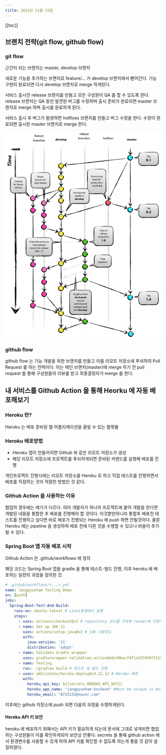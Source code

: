 ```yaml
---
title: 2021년 11월 25일
---
```


[[toc]]

## 브랜치 전략(git flow, github flow)

### git flow

근간이 되는 브랜치는 master, develop 브랜치

새로운 기능을 추가하는 브랜치로 feature/... 가 develop 브랜치에서 뻗어간다. 기능 구현이 완료되면 다시 develop 브랜치로 merge 하게된다.

서비스 출시전 release 브랜치를 만들고 모든 구성원이 QA 를 할 수 있도록 한다. release 브랜치는 QA 동안 발견된 버그를 수정하며 출시 준비가 완료되면 master 브랜치로 merge 하며 출시를 완료하게 된다.

서비스 출시 후 버그가 발생하면 hotfixes 브랜치를 만들고 버그 수정을 한다. 수정이 완료되면 출시된 master 브랜치로 merge 한다.

![git flow graph](./images/git-flow_overall_graph.png)

### github flow

github flow 는 기능 개발을 위한 브랜치를 만들고 이를 리모트 저장소에 푸쉬하여 Pull Request 를 하는 전략이다. 이는 메인 브랜치(master)에 merge 하기 전 pull request 를 통해 구성원들의 리뷰를 받고 최종결정자가 merge 를 한다.

## 내 서비스를 Github Action 을 통해 Heorku 에 자동 배포해보기

### Heroku 란?

Heroku 는 배포 준비된 웹 어플리케이션을 올릴 수 있는 플랫폼

### Heroku 배포방법

- Heroku 앱이 만들어지면 Github 와 같은 리모트 저장소가 생성
- 해당 리모트 저장소에 프로젝트를 푸쉬하게되면 준비된 커맨드를 실행해 배포를 진행

개인프로젝트 진행시에는 리모트 저장소를 Heroku 로 하고 직접 테스트를 진행하면서 배포를 직접하는 것이 적절한 방법인 것 같다.

### Github Action 을 사용하는 이유

협업의 경우에는 얘기가 다르다. 여러 개발자가 하나의 프로젝트에 붙어 개발을 한다면 개발된 내용을 통합한 후 배포를 진행해야 할 것이다. 이것뿐만아니라 통합후 배포전 테스트를 진행하고 싶다면 바로 배포가 진행되는 Heroku 에 push 하면 안될것이다. 물론 Heroku 에는 pipeline 을 생성하여 배포 전에 다른 것을 수행할 수 있으나 비용이 추가될 수 있다.

### Spring Boot 앱 자동 배포 시작

Github Action 은 .github/workflows 에 정의

해당 코드는 Spring Boot 앱을 gradle 을 통해 테스트-빌드 진행, 이후 heroku 에 배포하는 일련의 과정을 정의한 것.

```yaml
# .github/workflows/<...>.yml
name: Jangpyunham Testing Demo
on: [push]
jobs:
  Spring-Boot-Test-And-Build:
    runs-on: ubuntu-latest # Linux환경에서 실행
    steps:
      - uses: actions/checkout@v2 # repository 코드를 가져와 runner에 다운*
      - name: Set up JDK 11
        uses: actions/setup-java@v2 # jdk 다운로드
        with:
          java-version: '11'
          distribution: 'adopt'
      - name: Validate Gradle wrapper
        uses: gradle/wrapper-validation-action@e6e38bacfdf1a337459f332974bb2327a31aaf4b
      - name: Testing
        run: ./gradlew build # 테스트 및 빌드 진행
      - uses: akhileshns/heroku-deploy@v3.12.12 # Heroku 배포
        with:
          heroku_api_key: ${{secrets.HEROKU_API_KEY}}
          heroku_app_name: "jangpyunham-backend" #Must be unique in Heroku
          heroku_email: "8735132@naver.com"
```

이후에는 github 저장소에 push 되면 다음의 과정을 수행하게된다.

#### Heroku API 키 보안

heroku 에 배포하기 위해서는 API 키가 필요하게 되는데 문서에 그대로 넣게되면 협업하는 구성원들이 이를 확인하게되어 보안상 안좋다. secrets 을 통해 github action 에서 환경변수를 사용할 수 있게 하여 API 키를 확인할 수 없도록 하는게 좋을 것 같아 설정하였다.

